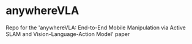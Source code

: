 # anywhereVLA
Repo for the 'anywhereVLA: End-to-End Mobile Manipulation via Active SLAM and Vision-Language-Action Model' paper
